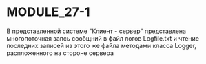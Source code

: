 # MODULE_27-1
В представленной системе "Клиент - сервер" представлена многопоточная запсь сообщний в файл логов Logfile.txt и чтение последних записей из этого же файла методами класса Logger, распложенного на стороне сервера
